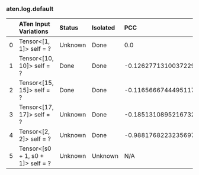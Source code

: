 ### aten.log.default
|    | ATen Input Variations             | Status   | Isolated   | PCC                  | Host   |
|---:|:----------------------------------|:---------|:-----------|:---------------------|:-------|
|  0 | Tensor<[1, 1]> self = ?           | Unknown  | Done       | 0.0                  | 0      |
|  1 | Tensor<[10, 10]> self = ?         | Done     | Done       | -0.12627713100372295 | 0      |
|  2 | Tensor<[15, 15]> self = ?         | Done     | Done       | -0.1165666744495117  | 0      |
|  3 | Tensor<[17, 17]> self = ?         | Unknown  | Done       | -0.18513108952167326 | 0      |
|  4 | Tensor<[2, 2]> self = ?           | Unknown  | Done       | -0.9881768223235697  | 0      |
|  5 | Tensor<[s0 + 1, s0 + 1]> self = ? | Unknown  | Unknown    | N/A                  | N/A    |


